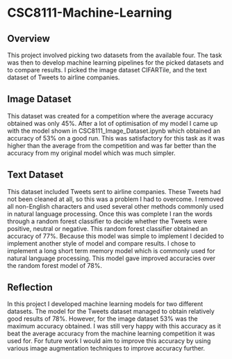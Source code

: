 # CSC8111-Machine-Learning
## Overview
This project involved picking two datasets from the available four.
The task was then to develop machine learning pipelines for the picked datasets and to compare results.
I picked the image dataset CIFARTile, and the text dataset of Tweets to airline companies.
## Image Dataset
This dataset was created for a competition where the average accuracy obtained was only 45%.
After a lot of optimisation of my model I came up with the model shown in CSC8111_Image_Dataset.ipynb which obtained an accuracy of 53% on a good run.
This was satisfactory for this task as it was higher than the average from the competition and was far better than the accuracy from my original model which was much simpler.
## Text Dataset
This dataset included Tweets sent to airline companies.
These Tweets had not been cleaned at all, so this was a problem I had to overcome.
I removed all non-English characters and used several other methods commonly used in natural language processing.
Once this was complete I ran the words through a random forest classifier to decide whether the Tweets were positive, neutral or negative.
This random forest classifier obtained an accuracy of 77%.
Because this model was simple to implement I decided to implement another style of model and compare results.
I chose to implement a long short term memory model which is commonly used for natural language processing.
This model gave improved accuracies over the random forest model of 78%.
## Reflection
In this project I developed machine learning models for two different datasets.
The model for the Tweets dataset managed to obtain relatively good results of 78%.
However, for the image dataset 53% was the maximum accuracy obtained.
I was still very happy with this accuracy as it beat the average accuracy from the machine learning competition it was used for.
For future work I would aim to improve this accuracy by using various image augmentation techniques to improve accuracy further.
